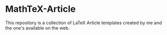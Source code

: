 # MathTeX-Article
This repository is a collection of LaTeX Article templates created by me and the one's available on the web.
